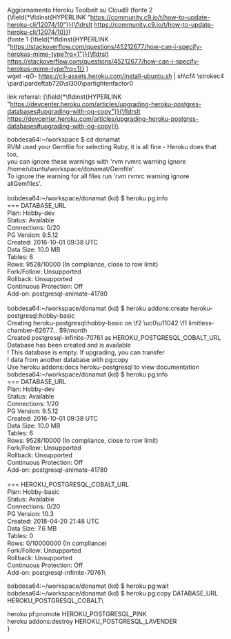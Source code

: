 Aggiornamento Heroku Toolbelt su Cloud9 (fonte 2 {\field{\*\fldinst{HYPERLINK "https://community.c9.io/t/how-to-update-heroku-cli/12074/10"}}{\fldrslt https://community.c9.io/t/how-to-update-heroku-cli/12074/10}})\
(fonte 1 {\field{\*\fldinst{HYPERLINK "https://stackoverflow.com/questions/45212677/how-can-i-specify-herokus-mime-type?rq=1"}}{\fldrslt https://stackoverflow.com/questions/45212677/how-can-i-specify-herokus-mime-type?rq=1}} )\
wget -qO- https://cli-assets.heroku.com/install-ubuntu.sh | sh\cf4 \strokec4 \
\pard\pardeftab720\sl300\partightenfactor0


link referral: {\field{\*\fldinst{HYPERLINK "https://devcenter.heroku.com/articles/upgrading-heroku-postgres-databases#upgrading-with-pg-copy"}}{\fldrslt https://devcenter.heroku.com/articles/upgrading-heroku-postgres-databases#upgrading-with-pg-copy}}\

bobdesa64:~/workspace $ cd donamat\
RVM used your Gemfile for selecting Ruby, it is all fine - Heroku does that too,\
you can ignore these warnings with 'rvm rvmrc warning ignore /home/ubuntu/workspace/donamat/Gemfile'.\
To ignore the warning for all files run 'rvm rvmrc warning ignore allGemfiles'.\
\
bobdesa64:~/workspace/donamat (kd) $ heroku pg:info\
=== DATABASE_URL\
Plan:                  Hobby-dev\
Status:                Available\
Connections:           0/20\
PG Version:            9.5.12\
Created:               2016-10-01 09:38 UTC\
Data Size:             10.0 MB\
Tables:                6\
Rows:                  9528/10000 (In compliance, close to row limit)\
Fork/Follow:           Unsupported\
Rollback:              Unsupported\
Continuous Protection: Off\
Add-on:                postgresql-animate-41780\
\
bobdesa64:~/workspace/donamat (kd) $ heroku addons:create heroku-postgresql:hobby-basic                                                   \
Creating heroku-postgresql:hobby-basic on 
\f2 \uc0\u11042 
\f1  limitless-chamber-62677... $9/month\
Created postgresql-infinite-70761 as HEROKU_POSTGRESQL_COBALT_URL\
Database has been created and is available\
 ! This database is empty. If upgrading, you can transfer\
 ! data from another database with pg:copy\
Use heroku addons:docs heroku-postgresql to view documentation\
bobdesa64:~/workspace/donamat (kd) $ heroku pg:info\
=== DATABASE_URL\
Plan:                  Hobby-dev\
Status:                Available\
Connections:           1/20\
PG Version:            9.5.12\
Created:               2016-10-01 09:38 UTC\
Data Size:             10.0 MB\
Tables:                6\
Rows:                  9528/10000 (In compliance, close to row limit)\
Fork/Follow:           Unsupported\
Rollback:              Unsupported\
Continuous Protection: Off\
Add-on:                postgresql-animate-41780\
\
=== HEROKU_POSTGRESQL_COBALT_URL\
Plan:                  Hobby-basic\
Status:                Available\
Connections:           0/20\
PG Version:            10.3\
Created:               2018-04-20 21:48 UTC\
Data Size:             7.6 MB\
Tables:                0\
Rows:                  0/10000000 (In compliance)\
Fork/Follow:           Unsupported\
Rollback:              Unsupported\
Continuous Protection: Off\
Add-on:                postgresql-infinite-70761\

bobdesa64:~/workspace/donamat (kd) $ heroku pg:wait\
bobdesa64:~/workspace/donamat (kd) $ heroku pg:copy DATABASE_URL HEROKU_POSTGRESQL_COBALT\


heroku pf:promote HEROKU_POSTGRESQL_PINK\
heroku addons:destroy HEROKU_POSTGRESQL_LAVENDER\
}